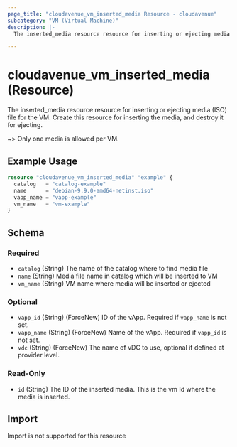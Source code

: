 ```yaml
---
page_title: "cloudavenue_vm_inserted_media Resource - cloudavenue"
subcategory: "VM (Virtual Machine)"
description: |-
  The inserted_media resource resource for inserting or ejecting media (ISO) file for the VM. Create this resource for inserting the media, and destroy it for ejecting.

---
```


# cloudavenue_vm_inserted_media (Resource)

The inserted_media resource resource for inserting or ejecting media (ISO) file for the VM. Create this resource for inserting the media, and destroy it for ejecting.

~> Only one media is allowed per VM.

## Example Usage

```terraform
resource "cloudavenue_vm_inserted_media" "example" {
  catalog   = "catalog-example"
  name      = "debian-9.9.0-amd64-netinst.iso"
  vapp_name = "vapp-example"
  vm_name   = "vm-example"
}
```

<!-- schema generated by tfplugindocs -->
## Schema

### Required

- `catalog` (String) The name of the catalog where to find media file
- `name` (String) Media file name in catalog which will be inserted to VM
- `vm_name` (String) VM name where media will be inserted or ejected

### Optional

- `vapp_id` (String) (ForceNew) ID of the vApp. Required if `vapp_name` is not set.
- `vapp_name` (String) (ForceNew) Name of the vApp. Required if `vapp_id` is not set.
- `vdc` (String) (ForceNew) The name of vDC to use, optional if defined at provider level.

### Read-Only

- `id` (String) The ID of the inserted media. This is the vm Id where the media is inserted.

## Import

Import is not supported for this resource
